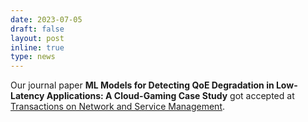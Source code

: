 ```yaml
---
date: 2023-07-05
draft: false
layout: post
inline: true
type: news
---
```


Our journal paper **ML Models for Detecting QoE Degradation in Low-Latency Applications: A Cloud-Gaming Case Study** got accepted at [Transactions on Network and Service Management](https://ieeexplore.ieee.org/xpl/RecentIssue.jsp?punumber=4275028).